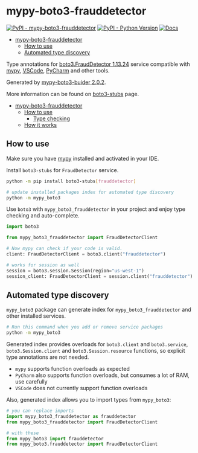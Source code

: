 # mypy-boto3-frauddetector

[![PyPI - mypy-boto3-frauddetector](https://img.shields.io/pypi/v/mypy-boto3-frauddetector.svg?color=blue)](https://pypi.org/project/mypy-boto3-frauddetector)
[![PyPI - Python Version](https://img.shields.io/pypi/pyversions/mypy-boto3-frauddetector.svg?color=blue)](https://pypi.org/project/mypy-boto3-frauddetector)
[![Docs](https://img.shields.io/readthedocs/mypy-boto3-builder.svg?color=blue)](https://mypy-boto3-builder.readthedocs.io/)

- [mypy-boto3-frauddetector](#mypy-boto3-frauddetector)
  - [How to use](#how-to-use)
  - [Automated type discovery](#automated-type-discovery)


Type annotations for
[boto3.FraudDetector 1.13.24](https://boto3.amazonaws.com/v1/documentation/api/1.13.24/reference/services/frauddetector.html#FraudDetector) service
compatible with [mypy](https://github.com/python/mypy), [VSCode](https://code.visualstudio.com/),
[PyCharm](https://www.jetbrains.com/pycharm/) and other tools.

Generated by [mypy-boto3-buider 2.0.2](https://github.com/vemel/mypy_boto3_builder).

More information can be found on [boto3-stubs](https://pypi.org/project/boto3-stubs/) page.

- [mypy-boto3-frauddetector](#mypy-boto3-frauddetector)
  - [How to use](#how-to-use)
    - [Type checking](#type-checking)
  - [How it works](#how-it-works)

## How to use

Make sure you have [mypy](https://github.com/python/mypy) installed and activated in your IDE.

Install `boto3-stubs` for `FraudDetector` service.

```bash
python -m pip install boto3-stubs[frauddetector]

# update installed packages index for automated type discovery
python -m mypy_boto3
```

Use `boto3` with `mypy_boto3_frauddetector` in your project and enjoy type checking and auto-complete.

```python
import boto3

from mypy_boto3_frauddetector import FraudDetectorClient

# Now mypy can check if your code is valid.
client: FraudDetectorClient = boto3.client("frauddetector")

# works for session as well
session = boto3.session.Session(region="us-west-1")
session_client: FraudDetectorClient = session.client("frauddetector")

```

## Automated type discovery

`mypy_boto3` package can generate index for `mypy_boto3_frauddetector` and other installed services.

```bash
# Run this command when you add or remove service packages
python -m mypy_boto3
```

Generated index provides overloads for `boto3.client` and `boto3.service`,
`boto3.Session.client` and `boto3.Session.resource` functions,
so explicit type annotations are not needed.

- `mypy` supports function overloads as expected
- `PyCharm` also supports function overloads, but consumes a lot of RAM, use carefully
- `VSCode` does not currently support function overloads

Also, generated index allows you to import types from `mypy_boto3`:

```python
# you can replace imports
import mypy_boto3_frauddetector as frauddetector
from mypy_boto3_frauddetector import FraudDetectorClient

# with these
from mypy_boto3 import frauddetector
from mypy_boto3.frauddetector import FraudDetectorClient
```